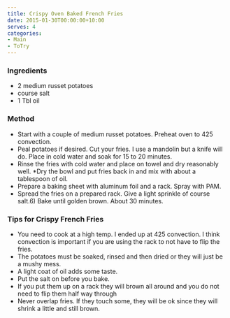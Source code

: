 ```yaml
---
title: Crispy Oven Baked French Fries
date: 2015-01-30T00:00:00+10:00
serves: 4
categories:
- Main
- ToTry
---
```










### Ingredients

* 2 medium russet potatoes
* course salt
* 1 Tbl oil

### Method

* Start with a couple of medium russet potatoes. Preheat oven to 425 convection.
* Peal potatoes if desired. Cut your fries. I use a mandolin but a knife will do. Place in cold water and soak for 15 to 20 minutes.
* Rinse the fries with cold water and place on towel and dry reasonably well. *Dry the bowl and put fries back in and mix with about a tablespoon of oil.
* Prepare a baking sheet with aluminum foil and a rack. Spray with PAM.
* Spread the fries on a prepared rack. Give a light sprinkle of course salt.6) Bake until golden brown. About 30 minutes.

### Tips for Crispy French Fries

* You need to cook at a high temp. I ended up at 425 convection. I think convection is important if you are using the rack to not have to flip the fries.
* The potatoes must be soaked, rinsed and then dried or they will just be a mushy mess.
* A light coat of oil adds some taste.
* Put the salt on before you bake.
* If you put them up on a rack they will brown all around and you do not need to flip them half way through
* Never overlap fries. If they touch some, they will be ok since they will shrink a little and still brown.
